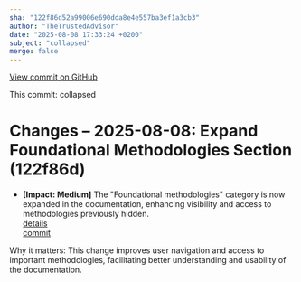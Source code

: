 ```yaml
---
sha: "122f86d52a99006e690dda8e4e557ba3ef1a3cb3"
author: "TheTrustedAdvisor"
date: "2025-08-08 17:33:24 +0200"
subject: "collapsed"
merge: false
---
```


[View commit on GitHub](https://github.com/TheTrustedAdvisor/FabricAdoptionFramework/commit/122f86d52a99006e690dda8e4e557ba3ef1a3cb3)

This commit: collapsed

# Changes – 2025-08-08: Expand Foundational Methodologies Section (122f86d)

- **[Impact: Medium]** The "Foundational methodologies" category is now expanded in the documentation, enhancing visibility and access to methodologies previously hidden.  
   [details](/docs/about/changes/2025-08-08-foundational-methodologies-expanded)  
   [commit](https://github.com/TheTrustedAdvisor/FabricAdoptionFramework/commit/122f86d52a99006e690dda8e4e557ba3ef1a3cb3)  

Why it matters: This change improves user navigation and access to important methodologies, facilitating better understanding and usability of the documentation.
